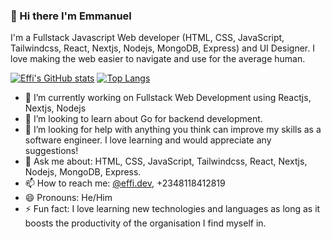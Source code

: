 ### 👋 Hi there I'm Emmanuel

I'm a Fullstack Javascript Web developer (HTML, CSS, JavaScript, Tailwindcss, React, Nextjs, Nodejs, MongoDB, Express) and UI Designer. 
I love making the web easier to navigate and use for the average human.

[![Effi's GitHub stats](https://github-readme-stats.vercel.app/api?username=EffiEmmanuel)](https://github.com/EffiEmmanuel/)
[![Top Langs](https://github-readme-stats.vercel.app/api/top-langs/?username=EffiEmmanuel&layout=compact)](https://github.com/EffiEmmanuel/)

- 🔭 I’m currently working on Fullstack Web Development using Reactjs, Nextjs, Nodejs
- 👯 I’m looking to learn about Go for backend development.
- 🤔 I’m looking for help with anything you think can improve my skills as a software engineer. I love learning and would appreciate any suggestions!
- 💬 Ask me about: HTML, CSS, JavaScript, Tailwindcss, React, Nextjs, Nodejs, MongoDB, Express.
- 📫 How to reach me: <a href="https://instagram.com/effi.dev">@effi.dev</a>, +2348118412819
- 😄 Pronouns: He/Him
- ⚡ Fun fact: I love learning new technologies and languages as long as it boosts the productivity of the organisation I find myself in.

